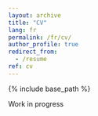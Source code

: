 ```yaml
---
layout: archive
title: "CV"
lang: fr
permalink: /fr/cv/
author_profile: true
redirect_from:
  - /resume
ref: cv
---
```


{% include base_path %}


Work in progress
